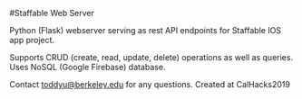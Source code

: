 #Staffable Web Server

Python (Flask) webserver serving as rest API endpoints for Staffable IOS app project.

Supports CRUD (create, read, update, delete) operations as well as queries. Uses NoSQL (Google Firebase) database.

Contact toddyu@berkeley.edu for any questions.
Created at CalHacks2019
